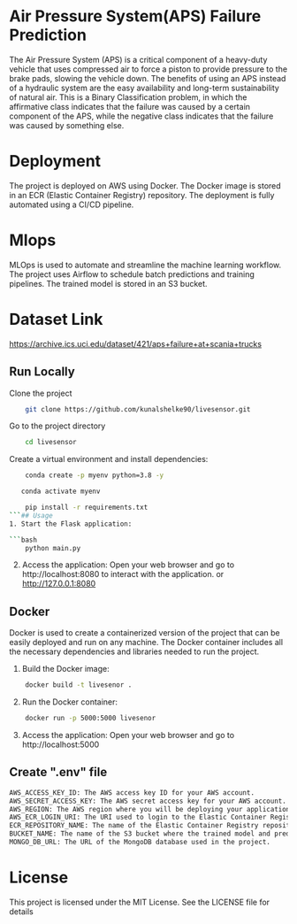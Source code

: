 
# Air Pressure System(APS) Failure Prediction


The Air Pressure System (APS) is a critical component of a heavy-duty vehicle that uses compressed
air to force a piston to provide pressure to the brake pads, slowing the vehicle down. The benefits of
using an APS instead of a hydraulic system are the easy availability and long-term sustainability of
natural air.
This is a Binary Classification problem, in which the affirmative class indicates that the failure was
caused by a certain component of the APS, while the negative class indicates that the failure was
caused by something else.


# Deployment 

The project is deployed on AWS using Docker. The Docker image is stored in an ECR (Elastic Container Registry) repository. The deployment is fully automated using a CI/CD pipeline.

# Mlops

MLOps is used to automate and streamline the machine learning workflow. The project uses Airflow to schedule batch predictions and training pipelines. The trained model is stored in an S3 bucket.

# Dataset Link

https://archive.ics.uci.edu/dataset/421/aps+failure+at+scania+trucks
## Run Locally

Clone the project

```bash
    git clone https://github.com/kunalshelke90/livesensor.git
```

Go to the project directory

```bash
    cd livesensor
```

Create a virtual environment and install dependencies:

```bash
    conda create -p myenv python=3.8 -y
```


```bash
   conda activate myenv
```
```bash
    pip install -r requirements.txt
```## Usage
1. Start the Flask application:

```bash
    python main.py
```
2. Access the application:
Open your web browser and go to http://localhost:8080 to interact with the application. or http://127.0.0.1:8080

## Docker

Docker is used to create a containerized version of the project that can be easily deployed and run on any machine. The Docker container includes all the necessary dependencies and libraries needed to run the project.

1. Build the Docker image:
```bash
    docker build -t livesenor .
```
2. Run the Docker container:
```bash
    docker run -p 5000:5000 livesenor
```
3. Access the application:
Open your web browser and go to http://localhost:5000

## Create ".env" file
```bash
AWS_ACCESS_KEY_ID: The AWS access key ID for your AWS account.
AWS_SECRET_ACCESS_KEY: The AWS secret access key for your AWS account.
AWS_REGION: The AWS region where you will be deploying your application.
AWS_ECR_LOGIN_URI: The URI used to login to the Elastic Container Registry.
ECR_REPOSITORY_NAME: The name of the Elastic Container Registry repository where the Docker image will be pushed.
BUCKET_NAME: The name of the S3 bucket where the trained model and prediction results will be stored.
MONGO_DB_URL: The URL of the MongoDB database used in the project.
```
# License

This project is licensed under the MIT License. See the LICENSE file for details

